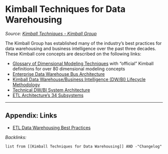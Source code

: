 # Kimball Techniques for Data Warehousing

*Source: [Kimball Techniques - Kimball Group](https://www.kimballgroup.com/data-warehouse-business-intelligence-resources/kimball-techniques/)*

The Kimball Group has established many of the industry’s best practices for data warehousing and business intelligence over the past three decades. These Kimball core concepts are described on the following links:

* [Glossary of Dimensional Modeling Techniques](http://www.kimballgroup.com/data-warehouse-business-intelligence-resources/kimball-techniques/dimensional-modeling-techniques) with “official” Kimball definitions for over 80 dimensional modeling concepts
* [Enterprise Data Warehouse Bus Architecture](http://www.kimballgroup.com/data-warehouse-business-intelligence-resources/kimball-techniques/kimball-data-warehouse-bus-architecture/)
* [Kimball Data Warehouse/Business Intelligence (DW/BI) Lifecycle Methodology](http://www.kimballgroup.com/data-warehouse-business-intelligence-resources/kimball-techniques/dw-bi-lifecycle-method)
* [Technical DW/BI System Architecture](http://www.kimballgroup.com/data-warehouse-business-intelligence-resources/kimball-techniques/technical-dw-bi-system-architecture)
* [ETL Architecture’s 34 Subsystems](http://www.kimballgroup.com/data-warehouse-business-intelligence-resources/kimball-techniques/etl-architecture-34-subsystems/ "ETL Architecture 34 Subsystems")

---

## Appendix: Links

* [ETL Data Warehousing Best Practices](ETL%20Data%20Warehousing%20Best%20Practices.md)

*Backlinks:*

````dataview
list from [[Kimball Techniques for Data Warehousing]] AND -"Changelog"
````
